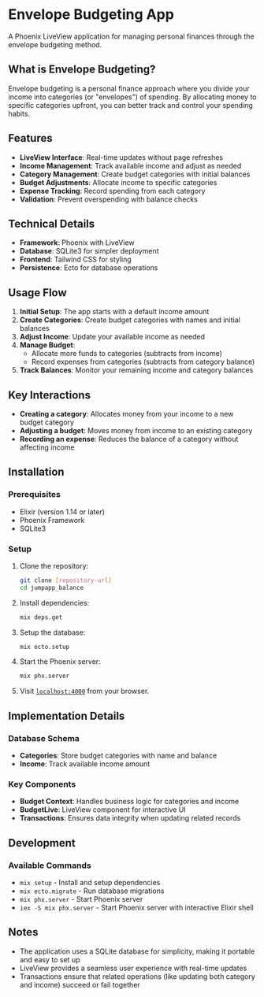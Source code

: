 # Envelope Budgeting App

A Phoenix LiveView application for managing personal finances through the envelope budgeting method.

## What is Envelope Budgeting?

Envelope budgeting is a personal finance approach where you divide your income into categories (or "envelopes") of spending. By allocating money to specific categories upfront, you can better track and control your spending habits.

## Features

- **LiveView Interface**: Real-time updates without page refreshes
- **Income Management**: Track available income and adjust as needed
- **Category Management**: Create budget categories with initial balances
- **Budget Adjustments**: Allocate income to specific categories
- **Expense Tracking**: Record spending from each category
- **Validation**: Prevent overspending with balance checks

## Technical Details

- **Framework**: Phoenix with LiveView
- **Database**: SQLite3 for simpler deployment
- **Frontend**: Tailwind CSS for styling
- **Persistence**: Ecto for database operations

## Usage Flow

1. **Initial Setup**: The app starts with a default income amount
2. **Create Categories**: Create budget categories with names and initial balances
3. **Adjust Income**: Update your available income as needed
4. **Manage Budget**: 
   - Allocate more funds to categories (subtracts from income)
   - Record expenses from categories (subtracts from category balance)
5. **Track Balances**: Monitor your remaining income and category balances

## Key Interactions

- **Creating a category**: Allocates money from your income to a new budget category
- **Adjusting a budget**: Moves money from income to an existing category
- **Recording an expense**: Reduces the balance of a category without affecting income

## Installation

### Prerequisites

- Elixir (version 1.14 or later)
- Phoenix Framework
- SQLite3

### Setup

1. Clone the repository:
   ```bash
   git clone [repository-url]
   cd jumpapp_balance
   ```

2. Install dependencies:
   ```bash
   mix deps.get
   ```

3. Setup the database:
   ```bash
   mix ecto.setup
   ```

4. Start the Phoenix server:
   ```bash
   mix phx.server
   ```

5. Visit [`localhost:4000`](http://localhost:4000) from your browser.

## Implementation Details

### Database Schema

- **Categories**: Store budget categories with name and balance
- **Income**: Track available income amount

### Key Components

- **Budget Context**: Handles business logic for categories and income
- **BudgetLive**: LiveView component for interactive UI
- **Transactions**: Ensures data integrity when updating related records

## Development

### Available Commands

- `mix setup` - Install and setup dependencies
- `mix ecto.migrate` - Run database migrations
- `mix phx.server` - Start Phoenix server
- `iex -S mix phx.server` - Start Phoenix server with interactive Elixir shell

## Notes

- The application uses a SQLite database for simplicity, making it portable and easy to set up
- LiveView provides a seamless user experience with real-time updates
- Transactions ensure that related operations (like updating both category and income) succeed or fail together
